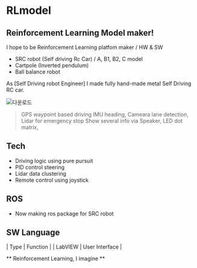 # RLmodel
## Reinforcement Learning Model maker!

I hope to be Reinforcement Learning platfom maker / HW & SW


- SRC robot (Self driving Rc Car) / A, B1, B2, C model
- Cartpole (Inverted pendulum)
- Ball balance robot

As [Self Driving robot Engineer] I made fully hand-made metal Self Driving RC car.

![다운로드](https://github.com/yunbum/yunbum/issues/1#issue-853418750)

>GPS waypoint based driving
>IMU heading, Cameara lane detection, Lidar for emergency stop
>Show several info via Speaker, LED dot matrix,

## Tech
- Driving logic using pure pursuit
- PID control steering
- Lidar data clustering
- Remote control using joystick

## ROS
- Now making ros package for SRC robot


## SW Language
|  Type  |  Function |
| LabVIEW | User Interface |

** Reinforcement Learning, I imagine **

